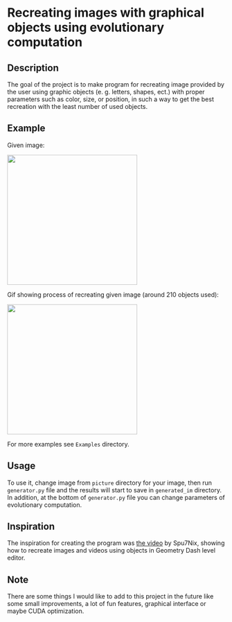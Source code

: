 # Recreating images with graphical objects using evolutionary computation

## Description

The goal of the project is to make program for recreating image provided by the user using 
graphic objects (e. g. letters, shapes, ect.) with proper parameters such as color, size,
or position, in such a way to  get the best recreation with the least number of used objects.

## Example

Given image:

<img src="https://user-images.githubusercontent.com/104419783/230797074-3cd978a3-ebb3-4613-b2bc-fe1e9f64f3da.png" width="300" />

Gif showing process of recreating given image (around 210 objects used):

<img src="https://user-images.githubusercontent.com/104419783/230797078-8b5922a6-d66e-4409-b0e8-c482c2181b63.gif" width="300" />


For more examples see `Examples` directory.

## Usage

To use it, change image from `picture` directory for your image, then run `generator.py` file and the results will start to save in `generated_im` directory.
In addition, at the bottom of `generator.py` file you can change parameters of evolutionary computation. 

## Inspiration

The inspiration for creating the program was [the video](https://youtu.be/6aXx6RA1IK4) by Spu7Nix,
showing how to recreate images and videos using objects in Geometry Dash level editor.

## Note

There are some things I would like to add to this project in the future like some small improvements, 
a lot of fun features, graphical interface or maybe CUDA optimization.
